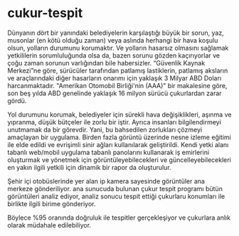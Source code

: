 # cukur-tespit

Dünyanın dört bir yanındaki belediyelerin karşılaştığı büyük bir sorun, yaz, musonlar (en kötü olduğu zaman) veya aslında herhangi bir hava koşulu olsun, yolların durumunu korumaktır. Ve yolların hasarsız olmasını sağlamak yetkililerin sorumluluğunda olsa da, bazen sorunu gözden kaçırıyorlar ve çoğu zaman sorunun varlığından bile habersizler. “Güvenlik Kaynak Merkezi”ne göre, sürücüler tarafından patlamış lastiklerin, patlamış aksların ve araçlarındaki diğer hasarların onarımı için yaklaşık 3 Milyar ABD Doları harcanmaktadır. "Amerikan Otomobil Birliği'nin (AAA)" bir makalesine göre, son beş yılda ABD genelinde yaklaşık 16 milyon sürücü çukurlardan zarar gördü.

Yol durumunu korumak, belediyeler için sürekli hava değişiklikleri, aşınma ve yıpranma, düşük bütçeler ile zorlu bir iştir. Ayrıca insanları bilgilendirmeyi unutmamak da bir görevdir. Yani, bu bahsedilen zorlukları çözmeyi amaçlayan bir uygulama. Birden fazla görüntü üzerinde nesne izleme eğitimi ile elde edildi ve evrişimli sinir ağları kullanılarak geliştirildi. Kendi yetki alanı tabanlı web/mobil uygulama tabanlı panolarını kullanarak iş emirlerini oluşturmak ve yönetmek için görüntüleyebilecekleri ve güncelleyebilecekleri en yakın ilgili yetkili için dinamik bir rapor da oluşturulur.

Şehir içi otobüslerinde yer alan ip kamera sayesinde görüntüler ana merkeze gönderiliyor. ana sunucuda bulunan çukur tespit programı bütün görüntüleri analiz ediyor, analiz sonucu tespit ettiği çukurlaru konumları ile birlikte ilgili birime gönderiyor.

Böylece %95 oranında doğruluk ile tespitler gerçekleşiyor ve çukurlara anlık olarak müdahale edilebiliyor.
